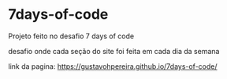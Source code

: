 # 7days-of-code
Projeto feito no desafio 7 days of code

desafio onde cada seção do site foi feita em cada dia da semana

link da pagina: https://gustavohpereira.github.io/7days-of-code/

